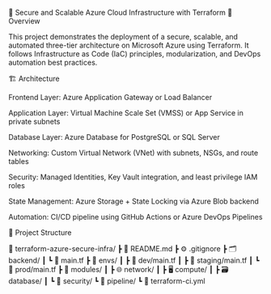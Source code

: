 🚀 Secure and Scalable Azure Cloud Infrastructure with Terraform
🧠 Overview

This project demonstrates the deployment of a secure, scalable, and automated three-tier architecture on Microsoft Azure using Terraform.
It follows Infrastructure as Code (IaC) principles, modularization, and DevOps automation best practices.

🏗️ Architecture

Frontend Layer: Azure Application Gateway or Load Balancer

Application Layer: Virtual Machine Scale Set (VMSS) or App Service in private subnets

Database Layer: Azure Database for PostgreSQL or SQL Server

Networking: Custom Virtual Network (VNet) with subnets, NSGs, and route tables

Security: Managed Identities, Key Vault integration, and least privilege IAM roles

State Management: Azure Storage + State Locking via Azure Blob backend

Automation: CI/CD pipeline using GitHub Actions or Azure DevOps Pipelines

📁 Project Structure

📁 terraform-azure-secure-infra/
 ┣ 📜 README.md
 ┣ ⚙️ .gitignore
 ┣ 🗂️ backend/
 ┃ ┗ 📄 main.tf
 ┣ 🧱 envs/
 ┃ ┣ 🧩 dev/main.tf
 ┃ ┣ 🧩 staging/main.tf
 ┃ ┗ 🧩 prod/main.tf
 ┣ 🧰 modules/
 ┃ ┣ 🌐 network/
 ┃ ┣ 🖥️ compute/
 ┃ ┣ 🗃️ database/
 ┃ ┗ 🔐 security/
 ┗ 🚀 pipeline/
   ┗ 🧩 terraform-ci.yml
